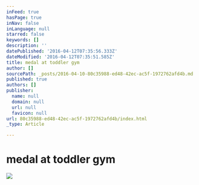 ```yaml
---
inFeed: true
hasPage: true
inNav: false
inLanguage: null
starred: false
keywords: []
description: ''
datePublished: '2016-04-12T07:35:56.333Z'
dateModified: '2016-04-12T07:35:51.585Z'
title: medal at toddler gym
author: []
sourcePath: _posts/2016-04-10-80c35988-ed48-42ec-ac5f-1972762afd4b.md
published: true
authors: []
publisher:
  name: null
  domain: null
  url: null
  favicon: null
url: 80c35988-ed48-42ec-ac5f-1972762afd4b/index.html
_type: Article

---
```

# medal at toddler gym
![](https://the-grid-user-content.s3-us-west-2.amazonaws.com/d80edd1a-8a50-494c-a44a-c981c557873c.jpg)